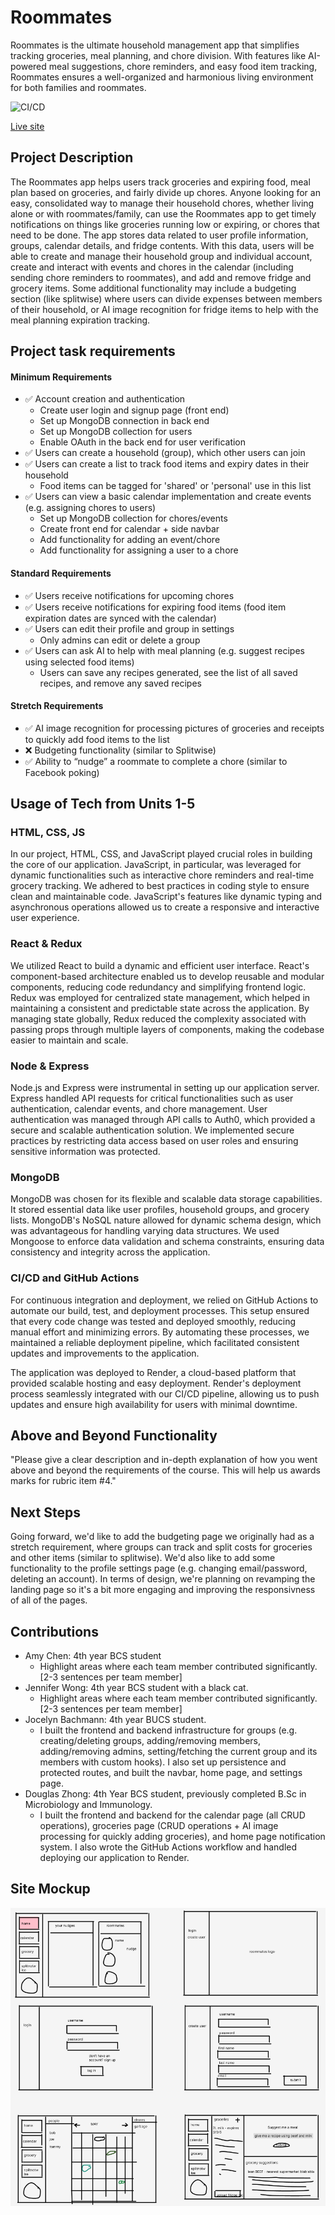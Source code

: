 # Roommates

Roommates is the ultimate household management app that simplifies tracking groceries, meal planning, and chore division. With features like AI-powered meal suggestions, chore reminders, and easy food item tracking, Roommates ensures a well-organized and harmonious living environment for both families and roommates.

![CI/CD](https://github.com/ubc-cpsc455-2024S/project-05_bus/actions/workflows/main.yml/badge.svg)

[Live site](https://roommates-9z8g.onrender.com/)

## Project Description
The Roommates app helps users track groceries and expiring food, meal plan based on groceries, and fairly divide up chores. Anyone looking for an easy, consolidated way to manage their household chores, whether living alone or with roommates/family, can use the Roommates app to get timely notifications on things like groceries running low or expiring, or chores that need to be done. The app stores data related to user profile information, groups, calendar details, and fridge contents. With this data, users will be able to create and manage their household group and individual account, create and interact with events and chores in the calendar (including sending chore reminders to roommates), and add and remove fridge and grocery items. Some additional functionality may include a budgeting section (like splitwise) where users can divide expenses between members of their household, or AI image recognition for fridge items to help with the meal planning expiration tracking.

## Project task requirements
#### Minimum Requirements
- ✅ Account creation and authentication
  - Create user login and signup page (front end)
  - Set up MongoDB connection in back end
  - Set up MongoDB collection for users
  - Enable OAuth in the back end for user verification
- ✅ Users can create a household (group), which other users can join
- ✅ Users can create a list to track food items and expiry dates in their household
  - Food items can be tagged for 'shared' or 'personal' use in this list
- ✅ Users can view a basic calendar implementation and create events (e.g. assigning chores to users)
  - Set up MongoDB collection for chores/events
  - Create front end for calendar + side navbar
  - Add functionality for adding an event/chore
  - Add functionality for assigning a user to a chore
#### Standard Requirements 
- ✅ Users receive notifications for upcoming chores
- ✅ Users receive notifications for expiring food items (food item expiration dates are synced with the calendar)
- ✅ Users can edit their profile and group in settings
  -  Only admins can edit or delete a group
- ✅ Users can ask AI to help with meal planning (e.g. suggest recipes using selected food items)
  - Users can save any recipes generated, see the list of all saved recipes, and remove any saved recipes
#### Stretch Requirements
- ✅ AI image recognition for processing pictures of groceries and receipts to quickly add food items to the list
- ❌ Budgeting functionality (similar to Splitwise)
- ✅ Ability to “nudge” a roommate to complete a chore (similar to Facebook poking)

## Usage of Tech from Units 1-5

### HTML, CSS, JS

In our project, HTML, CSS, and JavaScript played crucial roles in building the core of our application. JavaScript, in particular, was leveraged for dynamic functionalities such as interactive chore reminders and real-time grocery tracking. We adhered to best practices in coding style to ensure clean and maintainable code. JavaScript's features like dynamic typing and asynchronous operations allowed us to create a responsive and interactive user experience.

### React & Redux

We utilized React to build a dynamic and efficient user interface. React's component-based architecture enabled us to develop reusable and modular components, reducing code redundancy and simplifying frontend logic. Redux was employed for centralized state management, which helped in maintaining a consistent and predictable state across the application. By managing state globally, Redux reduced the complexity associated with passing props through multiple layers of components, making the codebase easier to maintain and scale.

### Node & Express

Node.js and Express were instrumental in setting up our application server. Express handled API requests for critical functionalities such as user authentication, calendar events, and chore management. User authentication was managed through API calls to Auth0, which provided a secure and scalable authentication solution. We implemented secure practices by restricting data access based on user roles and ensuring sensitive information was protected.

### MongoDB

MongoDB was chosen for its flexible and scalable data storage capabilities. It stored essential data like user profiles, household groups, and grocery lists. MongoDB's NoSQL nature allowed for dynamic schema design, which was advantageous for handling varying data structures. We used Mongoose to enforce data validation and schema constraints, ensuring data consistency and integrity across the application.

### CI/CD and GitHub Actions

For continuous integration and deployment, we relied on GitHub Actions to automate our build, test, and deployment processes. This setup ensured that every code change was tested and deployed smoothly, reducing manual effort and minimizing errors. By automating these processes, we maintained a reliable deployment pipeline, which facilitated consistent updates and improvements to the application.

The application was deployed to Render, a cloud-based platform that provided scalable hosting and easy deployment. Render's deployment process seamlessly integrated with our CI/CD pipeline, allowing us to push updates and ensure high availability for users with minimal downtime.

## Above and Beyond Functionality
"Please give a clear description and in-depth explanation of how you went above and beyond the requirements of the course. This will help us awards marks for rubric item #4."

## Next Steps
Going forward, we'd like to add the budgeting page we originally had as a stretch requirement, where groups can track and split costs for groceries and other items (similar to splitwise). We'd also like to add some functionality to the profile settings page (e.g. changing email/password, deleting an account). In terms of design, we're planning on revamping the landing page so it's a bit more engaging and improving the responsivness of all of the pages. 

## Contributions
- Amy Chen: 4th year BCS student
  - Highlight areas where each team member contributed significantly. [2-3 sentences per team member]
- Jennifer Wong: 4th year BCS student with a black cat.
  - Highlight areas where each team member contributed significantly. [2-3 sentences per team member]
- Jocelyn Bachmann: 4th year BUCS student.
  - I built the frontend and backend infrastructure for groups (e.g. creating/deleting groups, adding/removing members, adding/removing admins, setting/fetching the current group and its members with custom hooks). I also set up persistence and protected routes, and built the navbar, home page, and settings page.
- Douglas Zhong: 4th Year BCS student, previously completed B.Sc in Microbiology and Immunology.
  - I built the frontend and backend for the calendar page (all CRUD operations), groceries page (CRUD operations + AI image processing for quickly adding groceries), and home page notification system. I also wrote the GitHub Actions workflow and handled deploying our application to Render.

## Site Mockup
<img src ="images/prototype.png">
